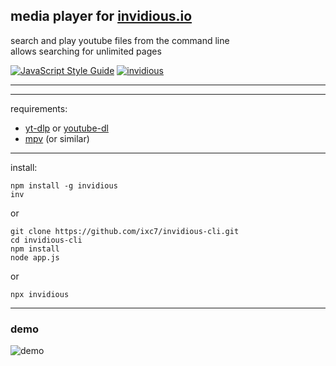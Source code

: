 
## media player for [invidious.io](https://invidious.io)

search and play youtube files from the command line  
allows searching for unlimited pages

[![JavaScript Style Guide](https://img.shields.io/badge/code_style-standard-brightgreen.svg?style=flat-square)](https://standardjs.com)
[![invidious](https://img.shields.io/npm/v/invidious?style=flat-square)](https://www.npmjs.com/package/rpn-postfix-cli)

---

---

requirements:
+ [yt-dlp](https://github.com/yt-dlp/yt-dlp) or [youtube-dl](https://github.com/ytdl-org/youtube-dl/)
+ [mpv](https://github.com/mpv-player/mpv) (or similar)

---

install:

```
npm install -g invidious
inv
```

or

```
git clone https://github.com/ixc7/invidious-cli.git
cd invidious-cli
npm install
node app.js
```

or 

```
npx invidious
```

---

### demo

![demo](https://github.com/ixc7/invidious-cli/raw/master/demo.gif)

